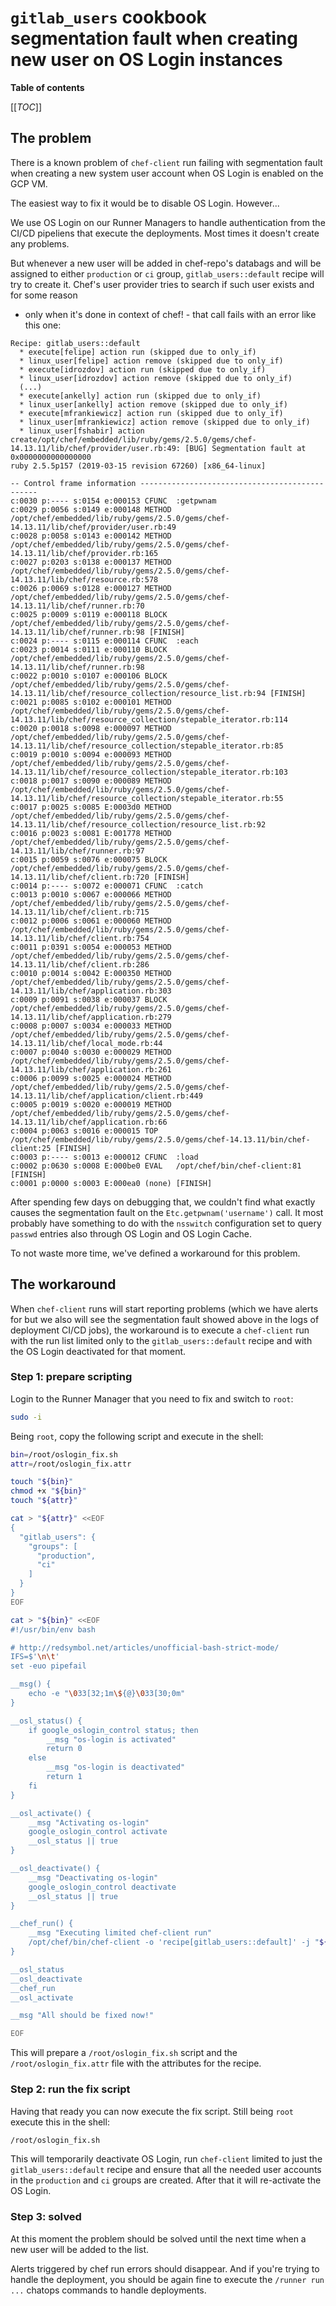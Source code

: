 # `gitlab_users` cookbook segmentation fault when creating new user on OS Login instances

**Table of contents**

[[_TOC_]]

## The problem

There is a known problem of `chef-client` run failing with segmentation fault
when creating a new system user account when OS Login is enabled on the GCP VM.

The easiest way to fix it would be to disable OS Login. However...

We use OS Login on our Runner Managers to handle authentication from the CI/CD
pipeliens that execute the deployments. Most times it doesn't create any problems.

But whenever a new user will be added in chef-repo's databags and will be assigned
to either `production` or `ci` group, `gitlab_users::default` recipe will try to
create it. Chef's user provider tries to search if such user exists and for some reason
- only when it's done in context of chef! - that call fails with an error like this one:

```
Recipe: gitlab_users::default
  * execute[felipe] action run (skipped due to only_if)
  * linux_user[felipe] action remove (skipped due to only_if)
  * execute[idrozdov] action run (skipped due to only_if)
  * linux_user[idrozdov] action remove (skipped due to only_if)
  (...)
  * execute[ankelly] action run (skipped due to only_if)
  * linux_user[ankelly] action remove (skipped due to only_if)
  * execute[mfrankiewicz] action run (skipped due to only_if)
  * linux_user[mfrankiewicz] action remove (skipped due to only_if)
  * linux_user[fshabir] action create/opt/chef/embedded/lib/ruby/gems/2.5.0/gems/chef-14.13.11/lib/chef/provider/user.rb:49: [BUG] Segmentation fault at 0x0000000000000000
ruby 2.5.5p157 (2019-03-15 revision 67260) [x86_64-linux]

-- Control frame information -----------------------------------------------
c:0030 p:---- s:0154 e:000153 CFUNC  :getpwnam
c:0029 p:0056 s:0149 e:000148 METHOD /opt/chef/embedded/lib/ruby/gems/2.5.0/gems/chef-14.13.11/lib/chef/provider/user.rb:49
c:0028 p:0058 s:0143 e:000142 METHOD /opt/chef/embedded/lib/ruby/gems/2.5.0/gems/chef-14.13.11/lib/chef/provider.rb:165
c:0027 p:0203 s:0138 e:000137 METHOD /opt/chef/embedded/lib/ruby/gems/2.5.0/gems/chef-14.13.11/lib/chef/resource.rb:578
c:0026 p:0069 s:0128 e:000127 METHOD /opt/chef/embedded/lib/ruby/gems/2.5.0/gems/chef-14.13.11/lib/chef/runner.rb:70
c:0025 p:0009 s:0119 e:000118 BLOCK  /opt/chef/embedded/lib/ruby/gems/2.5.0/gems/chef-14.13.11/lib/chef/runner.rb:98 [FINISH]
c:0024 p:---- s:0115 e:000114 CFUNC  :each
c:0023 p:0014 s:0111 e:000110 BLOCK  /opt/chef/embedded/lib/ruby/gems/2.5.0/gems/chef-14.13.11/lib/chef/runner.rb:98
c:0022 p:0010 s:0107 e:000106 BLOCK  /opt/chef/embedded/lib/ruby/gems/2.5.0/gems/chef-14.13.11/lib/chef/resource_collection/resource_list.rb:94 [FINISH]
c:0021 p:0085 s:0102 e:000101 METHOD /opt/chef/embedded/lib/ruby/gems/2.5.0/gems/chef-14.13.11/lib/chef/resource_collection/stepable_iterator.rb:114
c:0020 p:0018 s:0098 e:000097 METHOD /opt/chef/embedded/lib/ruby/gems/2.5.0/gems/chef-14.13.11/lib/chef/resource_collection/stepable_iterator.rb:85
c:0019 p:0010 s:0094 e:000093 METHOD /opt/chef/embedded/lib/ruby/gems/2.5.0/gems/chef-14.13.11/lib/chef/resource_collection/stepable_iterator.rb:103
c:0018 p:0017 s:0090 e:000089 METHOD /opt/chef/embedded/lib/ruby/gems/2.5.0/gems/chef-14.13.11/lib/chef/resource_collection/stepable_iterator.rb:55
c:0017 p:0025 s:0085 E:0003d0 METHOD /opt/chef/embedded/lib/ruby/gems/2.5.0/gems/chef-14.13.11/lib/chef/resource_collection/resource_list.rb:92
c:0016 p:0023 s:0081 E:001778 METHOD /opt/chef/embedded/lib/ruby/gems/2.5.0/gems/chef-14.13.11/lib/chef/runner.rb:97
c:0015 p:0059 s:0076 e:000075 BLOCK  /opt/chef/embedded/lib/ruby/gems/2.5.0/gems/chef-14.13.11/lib/chef/client.rb:720 [FINISH]
c:0014 p:---- s:0072 e:000071 CFUNC  :catch
c:0013 p:0010 s:0067 e:000066 METHOD /opt/chef/embedded/lib/ruby/gems/2.5.0/gems/chef-14.13.11/lib/chef/client.rb:715
c:0012 p:0006 s:0061 e:000060 METHOD /opt/chef/embedded/lib/ruby/gems/2.5.0/gems/chef-14.13.11/lib/chef/client.rb:754
c:0011 p:0391 s:0054 e:000053 METHOD /opt/chef/embedded/lib/ruby/gems/2.5.0/gems/chef-14.13.11/lib/chef/client.rb:286
c:0010 p:0014 s:0042 E:000350 METHOD /opt/chef/embedded/lib/ruby/gems/2.5.0/gems/chef-14.13.11/lib/chef/application.rb:303
c:0009 p:0091 s:0038 e:000037 BLOCK  /opt/chef/embedded/lib/ruby/gems/2.5.0/gems/chef-14.13.11/lib/chef/application.rb:279
c:0008 p:0007 s:0034 e:000033 METHOD /opt/chef/embedded/lib/ruby/gems/2.5.0/gems/chef-14.13.11/lib/chef/local_mode.rb:44
c:0007 p:0040 s:0030 e:000029 METHOD /opt/chef/embedded/lib/ruby/gems/2.5.0/gems/chef-14.13.11/lib/chef/application.rb:261
c:0006 p:0099 s:0025 e:000024 METHOD /opt/chef/embedded/lib/ruby/gems/2.5.0/gems/chef-14.13.11/lib/chef/application/client.rb:449
c:0005 p:0019 s:0020 e:000019 METHOD /opt/chef/embedded/lib/ruby/gems/2.5.0/gems/chef-14.13.11/lib/chef/application.rb:66
c:0004 p:0063 s:0016 e:000015 TOP    /opt/chef/embedded/lib/ruby/gems/2.5.0/gems/chef-14.13.11/bin/chef-client:25 [FINISH]
c:0003 p:---- s:0013 e:000012 CFUNC  :load
c:0002 p:0630 s:0008 E:000be0 EVAL   /opt/chef/bin/chef-client:81 [FINISH]
c:0001 p:0000 s:0003 E:000ea0 (none) [FINISH]
```

After spending few days on debugging that, we couldn't find what exactly causes the
segmentation fault on the `Etc.getpwnam('username')` call. It most probably have something
to do with the `nsswitch` configuration set to query `passwd` entries also through OS Login
and OS Login Cache.

To not waste more time, we've defined a workaround for this problem.

## The workaround

When `chef-client` runs will start reporting problems (which we have alerts for but we also
will see the segmentation fault showed above in the logs of deployment CI/CD jobs), the workaround
is to execute a `chef-client` run with the run list limited only to the `gitlab_users::default`
recipe and with the OS Login deactivated for that moment.

### Step 1: prepare scripting

Login to the Runner Manager that you need to fix and switch to `root`:

```bash
sudo -i
```

Being `root`, copy the following script and execute in the shell:

```bash
bin=/root/oslogin_fix.sh
attr=/root/oslogin_fix.attr

touch "${bin}"
chmod +x "${bin}"
touch "${attr}"

cat > "${attr}" <<EOF
{
  "gitlab_users": {
    "groups": [
      "production",
      "ci"
    ]
  }
}
EOF

cat > "${bin}" <<EOF
#!/usr/bin/env bash

# http://redsymbol.net/articles/unofficial-bash-strict-mode/
IFS=$'\n\t'
set -euo pipefail

__msg() {
    echo -e "\033[32;1m\${@}\033[30;0m"
}

__osl_status() {
    if google_oslogin_control status; then
        __msg "os-login is activated"
        return 0
    else
        __msg "os-login is deactivated"
        return 1
    fi
}

__osl_activate() {
    __msg "Activating os-login"
    google_oslogin_control activate
    __osl_status || true
}

__osl_deactivate() {
    __msg "Deactivating os-login"
    google_oslogin_control deactivate
    __osl_status || true
}

__chef_run() {
    __msg "Executing limited chef-client run"
    /opt/chef/bin/chef-client -o 'recipe[gitlab_users::default]' -j "${attr}"
}

__osl_status
__osl_deactivate
__chef_run
__osl_activate

__msg "All should be fixed now!"

EOF
```

This will prepare a `/root/oslogin_fix.sh` script and the `/root/oslogin_fix.attr` file
with the attributes for the recipe.

### Step 2: run the fix script

Having that ready you can now execute the fix script. Still being `root` execute this
in the shell:

```bash
/root/oslogin_fix.sh
```

This will temporarily deactivate OS Login, run `chef-client` limited to just the
`gitlab_users::default` recipe and ensure that all the needed user accounts in the
`production` and `ci` groups are created. After that it will re-activate the
OS Login.

### Step 3: solved

At this moment the problem should be solved until the next time when a new user
will be added to the list.

Alerts triggered by chef run errors should disappear. And if you're trying to handle
the deployment, you should be again fine to execute the `/runner run ...` chatops
commands to handle deployments.

